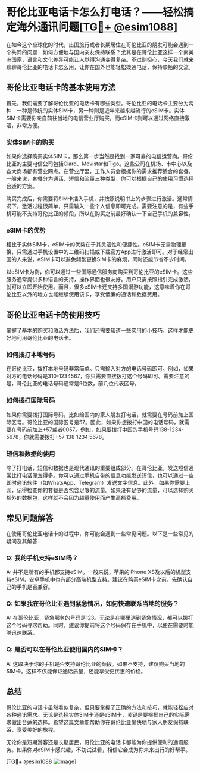 # 哥伦比亚电话卡怎么打电话？——轻松搞定海外通讯问题[[TG💪+ @esim1088](https://t.me/s/esim1088)]

在如今这个全球化的时代，出国旅行或者长期居住在哥伦比亚的朋友可能会遇到一个共同的问题：如何方便地与国内亲友保持联系？尤其是在哥伦比亚这样一个南美洲国家，语言和文化差异可能让人觉得沟通变得复杂。不过别担心，今天我们就来聊聊哥伦比亚的电话卡怎么用，让你在国外也能轻松拨通电话，保持顺畅的交流。

## 哥伦比亚电话卡的基本使用方法

首先，我们需要了解哥伦比亚的电话卡有哪些类型。哥伦比亚的电话卡主要分为两种：一种是传统的实体SIM卡，另一种则是近年来越来越流行的eSIM卡。实体SIM卡需要你亲自前往当地的电信营业厅购买，而eSIM卡则可以通过网络直接激活，非常方便。

### 实体SIM卡的购买

如果你选择购买实体SIM卡，那么第一步当然是找到一家可靠的电信运营商。哥伦比亚的主要电信公司包括Claro、Movistar和Tigo。这些公司在机场、市中心以及各大商场都有营业网点。在营业厅里，工作人员会根据你的需求推荐适合的套餐。一般来说，套餐分为通话、短信和流量三种类型，你可以根据自己的使用习惯选择合适的方案。

购买完成后，你需要将SIM卡插入手机，并按照说明书上的步骤进行激活。通常情况下，激活过程很简单，只需输入一些个人信息即可完成。需要注意的是，有些手机可能不支持哥伦比亚的频段，所以在购买之前最好确认一下自己手机的兼容性。

### eSIM卡的优势

相比于实体SIM卡，eSIM卡的优势在于其灵活性和便捷性。eSIM卡无需物理更换，只需通过手机设置中的二维码扫描或下载官方App进行激活即可。对于经常出国的人来说，eSIM卡可以避免频繁更换SIM卡的麻烦，同时还能节省不少时间。

以eSIM卡为例，你可以通过一些国际通信服务商购买到哥伦比亚的eSIM卡。这些服务通常提供多种语言的支持，操作界面也很友好。用户只需按照指引完成激活，就可以立即开始使用。而且，很多eSIM卡还支持多国漫游功能，这意味着你在哥伦比亚以外的地方也能继续使用该卡，享受低廉的通话和数据费用。

## 哥伦比亚电话卡的使用技巧

掌握了基本的购买和激活方法后，我们还需要知道一些实用的小技巧，这样才能更好地利用哥伦比亚的电话卡。

### 如何拨打本地号码

在哥伦比亚，拨打本地号码非常简单。只需输入对方的电话号码即可。例如，如果对方的电话号码是310-1234567，你只需要直接拨打这个号码即可。需要注意的是，哥伦比亚的电话号码通常是9位数，前几位代表区号。

### 如何拨打国际号码

如果你需要拨打国际号码，比如给国内的家人朋友打电话，就需要在号码前加上国际区号。哥伦比亚的国际区号是57。因此，如果你想拨打中国的电话号码，就需要在号码前加上+57或者0057。例如，如果要拨打中国的手机号码138-1234-5678，你就需要拨打+57 138 1234 5678。

### 短信和数据的使用

除了打电话，短信和数据也是现代通讯的重要组成部分。在哥伦比亚，发送短信通常比打电话便宜得多。你可以通过手机自带的信息功能发送短信，也可以通过一些即时通讯软件（如WhatsApp、Telegram）发送文字信息。此外，如果你需要上网，记得检查你的套餐是否包含足够的流量。如果没有足够的流量，可以选择购买额外的数据包，这样就不会因为超量使用而产生高额费用。

## 常见问题解答

在使用哥伦比亚电话卡的过程中，你可能会遇到一些常见问题。以下是一些常见的疑问及其解答：

### Q: 我的手机支持eSIM吗？

A: 并不是所有的手机都支持eSIM。一般来说，苹果的iPhone XS及以后的机型支持eSIM，安卓手机中也有部分高端机型支持。建议在购买eSIM卡之前，先确认自己的手机是否兼容。

### Q: 如果我在哥伦比亚遇到紧急情况，如何快速联系当地的服务？

A: 在哥伦比亚，紧急服务的号码是123。无论是在哪里遇到紧急情况，都可以拨打这个号码寻求帮助。同时，建议你提前将这个号码保存在手机中，以便在需要时能够迅速联系。

### Q: 是否可以在哥伦比亚使用国内的SIM卡？

A: 这取决于你的手机是否支持哥伦比亚的频段。如果不支持，建议购买当地的SIM卡。这样不仅能保证通话质量，还能享受更优惠的价格。

## 总结

哥伦比亚的电话卡虽然看似复杂，但只要掌握了正确的方法和技巧，就能轻松应对各种通讯需求。无论是选择实体SIM卡还是eSIM卡，关键是要根据自己的实际需求做出合适的选择。希望这篇文章能帮助你在哥伦比亚愉快地与家人朋友保持联系，享受美好的旅程。

无论你是短期游客还是长期居民，哥伦比亚的电话卡都能为你提供便利的通讯服务。如果你对eSIM卡感兴趣，不妨试试看，相信它会成为你未来出行的好帮手。

[[TG💪+ @esim1088](https://t.me/s/esim1088) ![Image](https://i.postimg.cc/4NQfJmqS/Snipaste-2025-05-13-00-14-12.png)]